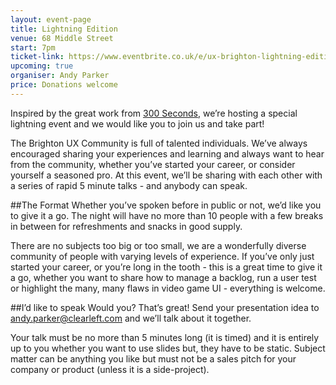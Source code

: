 ```yaml
---
layout: event-page
title: Lightning Edition
venue: 68 Middle Street
start: 7pm
ticket-link: https://www.eventbrite.co.uk/e/ux-brighton-lightning-edition-tickets-19098567329
upcoming: true
organiser: Andy Parker
price: Donations welcome
---
```


Inspired by the great work from [300 Seconds](300seconds.co.uk), we’re hosting a special lightning event and we would like you to join us and take part!

The Brighton UX Community is full of talented individuals. We’ve always encouraged sharing your experiences and learning and always want to hear from the community, whether you’ve started your career, or consider yourself a seasoned pro. At this event, we’ll be sharing with each other with a series of rapid 5 minute talks - and anybody can speak.

##The Format
Whether you’ve spoken before in public or not, we’d like you to give it a go. The night will have no more than 10 people with a few breaks in between for refreshments and snacks in good supply.

There are no subjects too big or too small, we are a wonderfully diverse community of people with varying levels of experience. If you’ve only just started your career, or you’re long in the tooth - this is a great time to give it a go, whether you want to share how to manage a backlog, run a user test or highlight the many, many flaws in video game UI - everything is welcome.

##I’d like to speak
Would you? That’s great! Send your presentation idea to andy.parker@clearleft.com and we’ll talk about it together.

Your talk must be no more than 5 minutes long (it is timed) and it is entirely up to you whether you want to use slides but, they have to be static. Subject matter can be anything you like but must not be a sales pitch for your company or product (unless it is a side-project).

